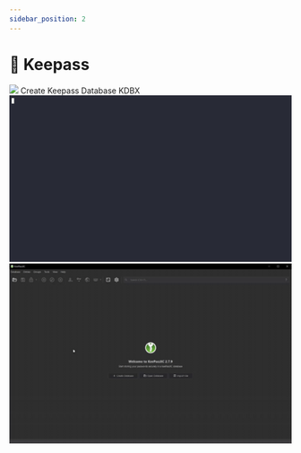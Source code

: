 ```yaml
---
sidebar_position: 2
---
```


# 🔑 Keepass


<div style={{ marginBottom: '30px' }}>
  <div style={{ display: 'flex', alignItems: 'center', marginBottom: '10px' }}>
    <img src="https://user-images.githubusercontent.com/74038190/212257472-08e52665-c503-4bd9-aa20-f5a4dae769b5.gif" width="30" style={{ marginRight: '10px' }} /> 
    <span style={{ fontWeight: 'bold', color: '#FFFFF' }}>Create Keepass Database KDBX</span>
  </div>
  <a href="https://raw.githubusercontent.com/querylab/svg/main/demo_keepass.gif">
    <img src="https://raw.githubusercontent.com/querylab/svg/main/demo_keepass.gif" title="source: github.com" />
  </a>
</div>

<div style={{ marginBottom: '30px' }}>
  <a href="https://raw.githubusercontent.com/querylab/svg/main/keepass_import.gif">
    <img src="https://raw.githubusercontent.com/querylab/svg/main/keepass_import.gif" title="source: github.com" />
  </a>
</div>
